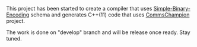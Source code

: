 This project has been started to create a compiler that uses 
[Simple-Binary-Encoding](https://github.com/real-logic/simple-binary-encoding)
schema and generates C++(11) code that uses [CommsChampion](https://github.com/arobenko/comms_champion)
project. 

The work is done on "develop" branch and will be release once ready.
Stay tuned.

